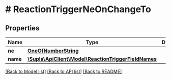 # # ReactionTriggerNeOnChangeTo

## Properties

Name | Type | Description | Notes
------------ | ------------- | ------------- | -------------
**ne** | [**OneOfNumberString**](OneOfNumberString.md) |  |
**name** | [**\Supla\ApiClient\Model\ReactionTriggerFieldNames**](ReactionTriggerFieldNames.md) |  | [optional]

[[Back to Model list]](../../README.md#models) [[Back to API list]](../../README.md#endpoints) [[Back to README]](../../README.md)
